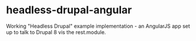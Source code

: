 headless-drupal-angular
=======================

Working "Headless Drupal" example implementation - an AngularJS app set up to talk to Drupal 8 vis the rest.module.
